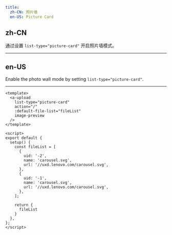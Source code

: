 ```yaml
title:
  zh-CN: 照片墙
  en-US: Picture Card
```

## zh-CN

通过设置 `list-type="picture-card"` 开启照片墙模式。

---

## en-US

Enable the photo wall mode by setting `list-type="picture-card"`.

---

```vue
<template>
  <a-upload
    list-type="picture-card"
    action="/"
    :default-file-list="fileList"
    image-preview
  />
</template>

<script>
export default {
  setup() {
    const fileList = [
      {
        uid: '-2',
        name: 'carousel.svg',
        url: '//uxd.lenovo.com/carousel.svg',
      },
      {
        uid: '-1',
        name: 'carousel.svg',
        url: '//uxd.lenovo.com/carousel.svg',
      },
    ];

    return {
      fileList
    }
  },
};
</script>
```
